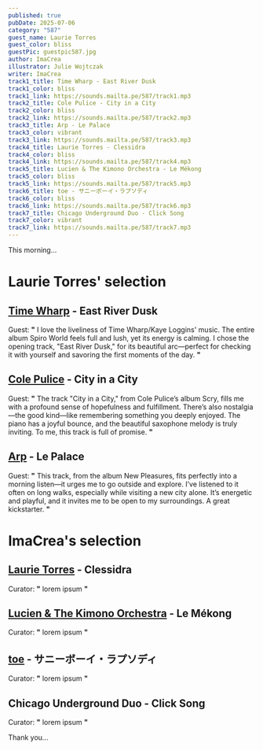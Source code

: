 ```yaml
---
published: true
pubDate: 2025-07-06
category: "587"
guest_name: Laurie Torres
guest_color: bliss
guestPic: guestpic587.jpg
author: ImaCrea
illustrator: Julie Wojtczak
writer: ImaCrea
track1_title: Time Wharp - East River Dusk
track1_color: bliss
track1_link: https://sounds.mailta.pe/587/track1.mp3
track2_title: Cole Pulice - City in a City
track2_color: bliss
track2_link: https://sounds.mailta.pe/587/track2.mp3
track3_title: Arp - Le Palace
track3_color: vibrant
track3_link: https://sounds.mailta.pe/587/track3.mp3
track4_title: Laurie Torres - Clessidra
track4_color: bliss
track4_link: https://sounds.mailta.pe/587/track4.mp3
track5_title: Lucien & The Kimono Orchestra - Le Mékong
track5_color: bliss
track5_link: https://sounds.mailta.pe/587/track5.mp3
track6_title: toe - サニーボーイ・ラプソディ
track6_color: bliss
track6_link: https://sounds.mailta.pe/587/track6.mp3
track7_title: Chicago Underground Duo - Click Song
track7_color: vibrant
track7_link: https://sounds.mailta.pe/587/track7.mp3
---
```

This morning... 

# Laurie Torres' selection

## [Time Wharp](https://timewharp.bandcamp.com) - East River Dusk

 Guest: **"** I love the liveliness of Time Wharp/Kaye Loggins' music. The entire album Spiro World feels full and lush, yet its energy is calming. I chose the opening track, "East River Dusk," for its beautiful arc—perfect for checking it with yourself and savoring the first moments of the day. **"** 

## [Cole Pulice](https://colepulice.bandcamp.com) - City in a City

 Guest: **"** The track "City in a City," from Cole Pulice’s album Scry, fills me with a profound sense of hopefulness and fulfillment. There’s also nostalgia—the good kind—like remembering something you deeply enjoyed. The piano has a joyful bounce, and the beautiful saxophone melody is truly inviting. To me, this track is full of promise. **"** 

## [Arp](https://arpetc.bandcamp.com/track/le-palace) - Le Palace

 Guest: **"** This track, from the album New Pleasures, fits perfectly into a morning listen—it urges me to go outside and explore. I’ve listened to it often on long walks, especially while visiting a new city alone. It’s energetic and playful, and it invites me to be open to my surroundings. A great kickstarter. **"** 

# ImaCrea's selection

## [Laurie Torres](https://laurietorres.bandcamp.com/album/apr-s-coup) - Clessidra

 Curator: **"** lorem ipsum **"** 

## [Lucien & The Kimono Orchestra](https://lucienthekimonoorchestra.bandcamp.com/album/hayaos-garden) - Le Mékong

 Curator: **"** lorem ipsum **"** 

## [toe](https://toe-music.bandcamp.com/album/now-i-see-the-light) - サニーボーイ・ラプソディ

 Curator: **"** lorem ipsum **"** 

## Chicago Underground Duo - Click Song

 Curator: **"** lorem ipsum **"** 

 Thank you...
